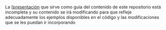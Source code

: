 La [[presentación](https://github.com/hiebra/INIC-JAVA/blob/8c535b5171ac84cb9fa7cf45d09b8f9cdc76dd63/index.pptx) que sirve como guía del contenido de este repositorio está incompleta y su contenido se irá modificando para que refleje adecuadamente los ejemplos disponibles en el código y las modificaciones que se les puedan ir incorporando
